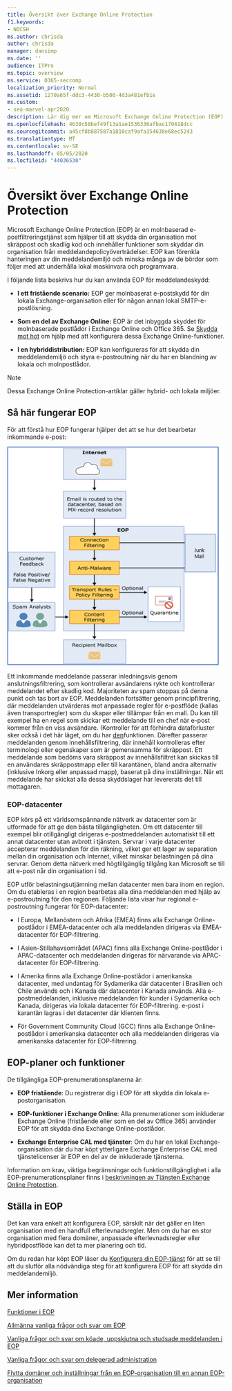 ```yaml
---
title: Översikt över Exchange Online Protection
f1.keywords:
- NOCSH
ms.author: chrisda
author: chrisda
manager: dansimp
ms.date: ''
audience: ITPro
ms.topic: overview
ms.service: O365-seccomp
localization_priority: Normal
ms.assetid: 1270a65f-ddc3-4430-b500-4d3a481efb1e
ms.custom:
- seo-marvel-apr2020
description: Lär dig mer om Microsoft Exchange Online Protection (EOP) och hur det skyddar din organisation mot skräppost och skadlig kod.
ms.openlocfilehash: 4630c58bef49f13a1ae1536336afbac170418dcc
ms.sourcegitcommit: a45cf8b887587a1810caf9afa354638e68ec5243
ms.translationtype: MT
ms.contentlocale: sv-SE
ms.lasthandoff: 05/05/2020
ms.locfileid: "44036530"
---
```

# <a name="exchange-online-protection-overview"></a>Översikt över Exchange Online Protection

Microsoft Exchange Online Protection (EOP) är en molnbaserad e-postfiltreringstjänst som hjälper till att skydda din organisation mot skräppost och skadlig kod och innehåller funktioner som skyddar din organisation från meddelandepolicyöverträdelser. EOP kan förenkla hanteringen av din meddelandemiljö och minska många av de bördor som följer med att underhålla lokal maskinvara och programvara.

I följande lista beskrivs hur du kan använda EOP för meddelandeskydd:

- **I ett fristående scenario:** EOP ger molnbaserat e-postskydd för din lokala Exchange-organisation eller för någon annan lokal SMTP-e-postlösning.

- **Som en del av Exchange Online:** EOP är det inbyggda skyddet för molnbaserade postlådor i Exchange Online och Office 365. Se [Skydda mot hot](protect-against-threats.md) om hjälp med att konfigurera dessa Exchange Online-funktioner.

- **I en hybriddistribution:** EOP kan konfigureras för att skydda din meddelandemiljö och styra e-postroutning när du har en blandning av lokala och molnpostlådor.

> [!NOTE]
> Dessa Exchange Online Protection-artiklar gäller hybrid- och lokala miljöer.

## <a name="how-eop-works"></a>Så här fungerar EOP

För att förstå hur EOP fungerar hjälper det att se hur det bearbetar inkommande e-post:

![E-postprocessdiagram.](../../media/GitHubBugs/emailprocessingineop1.png)

Ett inkommande meddelande passerar inledningsvis genom anslutningsfiltrering, som kontrollerar avsändarens rykte och kontrollerar meddelandet efter skadlig kod. Majoriteten av spam stoppas på denna punkt och tas bort av EOP. Meddelanden fortsätter genom principfiltrering, där meddelanden utvärderas mot anpassade regler för e-postflöde (kallas även transportregler) som du skapar eller tillämpar från en mall. Du kan till exempel ha en regel som skickar ett meddelande till en chef när e-post kommer från en viss avsändare. (Kontroller för att förhindra dataförluster sker också i det här läget, om du har [den](https://docs.microsoft.com/office365/servicedescriptions/exchange-online-protection-service-description/exchange-online-protection-service-description)funktionen. Därefter passerar meddelanden genom innehållsfiltrering, där innehåll kontrolleras efter terminologi eller egenskaper som är gemensamma för skräppost. Ett meddelande som bedöms vara skräppost av innehållsfiltret kan skickas till en användares skräppostmapp eller till karantänen, bland andra alternativ (inklusive Inkorg eller anpassad mapp), baserat på dina inställningar. När ett meddelande har skickat alla dessa skyddslager har levererats det till mottagaren.

### <a name="eop-datacenters"></a>EOP-datacenter

EOP körs på ett världsomspännande nätverk av datacenter som är utformade för att ge den bästa tillgängligheten. Om ett datacenter till exempel blir otillgängligt dirigeras e-postmeddelanden automatiskt till ett annat datacenter utan avbrott i tjänsten. Servrar i varje datacenter accepterar meddelanden för din räkning, vilket ger ett lager av separation mellan din organisation och Internet, vilket minskar belastningen på dina servrar. Genom detta nätverk med högtillgänglig tillgång kan Microsoft se till att e-post når din organisation i tid.

EOP utför belastningsutjämning mellan datacenter men bara inom en region. Om du etableras i en region bearbetas alla dina meddelanden med hjälp av e-postroutning för den regionen. Följande lista visar hur regional e-postroutning fungerar för EOP-datacenter:

- I Europa, Mellanöstern och Afrika (EMEA) finns alla Exchange Online-postlådor i EMEA-datacenter och alla meddelanden dirigeras via EMEA-datacenter för EOP-filtrering.

- I Asien-Stillahavsområdet (APAC) finns alla Exchange Online-postlådor i APAC-datacenter och meddelanden dirigeras för närvarande via APAC-datacenter för EOP-filtrering.

- I Amerika finns alla Exchange Online-postlådor i amerikanska datacenter, med undantag för Sydamerika där datacenter i Brasilien och Chile används och i Kanada där datacenter i Kanada används. Alla e-postmeddelanden, inklusive meddelanden för kunder i Sydamerika och Kanada, dirigeras via lokala datacenter för EOP-filtrering. e-post i karantän lagras i det datacenter där klienten finns.

- För Government Community Cloud (GCC) finns alla Exchange Online-postlådor i amerikanska datacenter och alla meddelanden dirigeras via amerikanska datacenter för EOP-filtrering.

## <a name="eop-plans-and-features"></a>EOP-planer och funktioner

De tillgängliga EOP-prenumerationsplanerna är:

- **EOP fristående**: Du registrerar dig i EOP för att skydda din lokala e-postorganisation.

- **EOP-funktioner i Exchange Online**: Alla prenumerationer som inkluderar Exchange Online (fristående eller som en del av Office 365) använder EOP för att skydda dina Exchange Online-postlådor.

- **Exchange Enterprise CAL med tjänster**: Om du har en lokal Exchange-organisation där du har köpt ytterligare Exchange Enterprise CAL med tjänstelicenser är EOP en del av de inkluderade tjänsterna.

Information om krav, viktiga begränsningar och funktionstillgänglighet i alla EOP-prenumerationsplaner finns i [beskrivningen av Tjänsten Exchange Online Protection](https://docs.microsoft.com/office365/servicedescriptions/exchange-online-protection-service-description/exchange-online-protection-service-description).

## <a name="setting-up-eop"></a>Ställa in EOP

Det kan vara enkelt att konfigurera EOP, särskilt när det gäller en liten organisation med en handfull efterlevnadsregler. Men om du har en stor organisation med flera domäner, anpassade efterlevnadsregler eller hybridpostflöde kan det ta mer planering och tid.

Om du redan har köpt EOP läser du [Konfigurera din EOP-tjänst](set-up-your-eop-service.md) för att se till att du slutför alla nödvändiga steg för att konfigurera EOP för att skydda din meddelandemiljö.

## <a name="for-more-information"></a>Mer information

[Funktioner i EOP](eop-features.md)

[Allmänna vanliga frågor och svar om EOP](eop-general-faq.md)

[Vanliga frågor och svar om köade, uppskjutna och studsade meddelanden i EOP](eop-queued-deferred-and-bounced-messages-faq.md)

[Vanliga frågor och svar om delegerad administration](delegated-administration-faq.md)

[Flytta domäner och inställningar från en EOP-organisation till en annan EOP-organisation](move-domains-and-settings-from-one-eop-organization-to-another-eop-organization.md)
